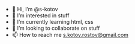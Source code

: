 - 👋 Hi, I’m @s-kotov
- 👀 I’m interested in stuff
- 🌱 I’m currently learning html, css
- 💞️ I’m looking to collaborate on stuff
- 📫 How to reach me s.kotov.rostov@gmail.com

<!---
phat ass big tiddies
--->
